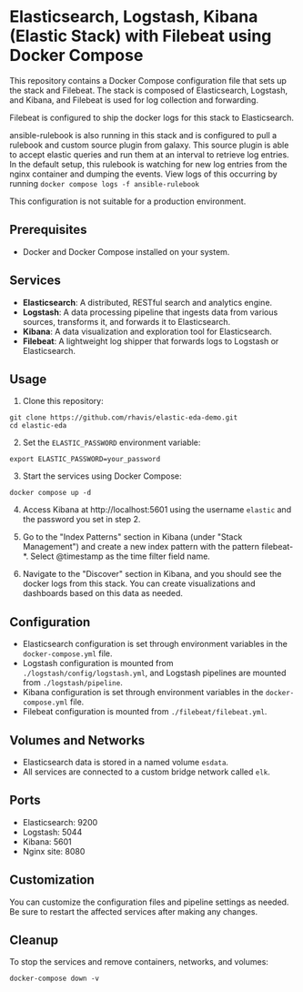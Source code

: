 # Elasticsearch, Logstash, Kibana (Elastic Stack) with Filebeat using Docker Compose

This repository contains a Docker Compose configuration file that sets up the stack and Filebeat. The stack is composed of Elasticsearch, Logstash, and Kibana, and Filebeat is used for log collection and forwarding.

Filebeat is configured to ship the docker logs for this stack to Elasticsearch.

ansible-rulebook is also running in this stack and is configured to pull a rulebook and custom source plugin from galaxy. This source plugin is able to accept elastic queries and run them at an interval to retrieve log entries. In the default setup, this rulebook is watching for new log entries from the nginx container and dumping the events. View logs of this occurring by running `docker compose logs -f ansible-rulebook`

This configuration is not suitable for a production environment.

## Prerequisites

- Docker and Docker Compose installed on your system.

## Services

- **Elasticsearch**: A distributed, RESTful search and analytics engine.
- **Logstash**: A data processing pipeline that ingests data from various sources, transforms it, and forwards it to Elasticsearch.
- **Kibana**: A data visualization and exploration tool for Elasticsearch.
- **Filebeat**: A lightweight log shipper that forwards logs to Logstash or Elasticsearch.

## Usage

1. Clone this repository:
```
git clone https://github.com/rhavis/elastic-eda-demo.git
cd elastic-eda
```

2. Set the `ELASTIC_PASSWORD` environment variable:

```
export ELASTIC_PASSWORD=your_password
```

3. Start the services using Docker Compose:

```
docker compose up -d
```

4. Access Kibana at http://localhost:5601 using the username `elastic` and the password you set in step 2.

5. Go to the "Index Patterns" section in Kibana (under "Stack Management") and create a new index pattern with the pattern filebeat-*. Select @timestamp as the time filter field name.

6. Navigate to the "Discover" section in Kibana, and you should see the docker logs from this stack. You can create visualizations and dashboards based on this data as needed.

## Configuration

- Elasticsearch configuration is set through environment variables in the `docker-compose.yml` file.
- Logstash configuration is mounted from `./logstash/config/logstash.yml`, and Logstash pipelines are mounted from `./logstash/pipeline`.
- Kibana configuration is set through environment variables in the `docker-compose.yml` file.
- Filebeat configuration is mounted from `./filebeat/filebeat.yml`.

## Volumes and Networks

- Elasticsearch data is stored in a named volume `esdata`.
- All services are connected to a custom bridge network called `elk`.

## Ports

- Elasticsearch: 9200
- Logstash: 5044
- Kibana: 5601
- Nginx site: 8080

## Customization

You can customize the configuration files and pipeline settings as needed. Be sure to restart the affected services after making any changes.

## Cleanup

To stop the services and remove containers, networks, and volumes:

```
docker-compose down -v
```
